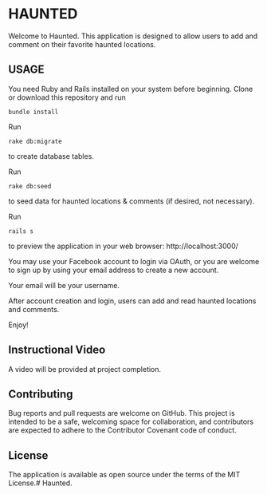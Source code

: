 # HAUNTED

Welcome to Haunted. This application is designed to allow users to add and comment on their favorite haunted locations. 

## USAGE

You need Ruby and Rails installed on your system before beginning.
Clone or download this repository and run 

```
bundle install
```

Run 
```
rake db:migrate
```
to create database tables.

Run

```
rake db:seed
```
to seed data for haunted locations & comments (if desired, not necessary).

Run 
```
rails s 
```
to preview the application in your web browser: http://localhost:3000/

You may use your Facebook account to login via OAuth, or you are welcome to sign up by using your email address to create a new account.

Your email will be your username.

After account creation and login, users can add and read haunted locations and comments.

Enjoy!

## Instructional Video

A video will be provided at project completion. 

## Contributing

Bug reports and pull requests are welcome on GitHub. This project is intended to be a safe, welcoming space for collaboration, and contributors are expected to adhere to the Contributor Covenant code of conduct.

## License

The application is available as open source under the terms of the MIT License.# Haunted.
